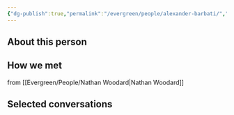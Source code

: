 ```yaml
---
{"dg-publish":true,"permalink":"/evergreen/people/alexander-barbati/","tags":["people"]}
---
```


## About this person


## How we met
from [[Evergreen/People/Nathan Woodard\|Nathan Woodard]]

## Selected conversations

